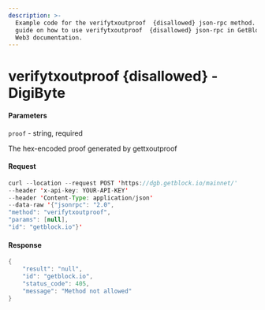 ```yaml
---
description: >-
  Example code for the verifytxoutproof  {disallowed} json-rpc method. Сomplete
  guide on how to use verifytxoutproof  {disallowed} json-rpc in GetBlock.io
  Web3 documentation.
---
```


# verifytxoutproof {disallowed} - DigiByte

#### Parameters

`proof` - string, required

The hex-encoded proof generated by gettxoutproof

#### Request

```java
curl --location --request POST 'https://dgb.getblock.io/mainnet/' 
--header 'x-api-key: YOUR-API-KEY' 
--header 'Content-Type: application/json' 
--data-raw '{"jsonrpc": "2.0",
"method": "verifytxoutproof",
"params": [null],
"id": "getblock.io"}'
```

#### Response

```java
{
    "result": "null",
    "id": "getblock.io",
    "status_code": 405,
    "message": "Method not allowed"
}
```
